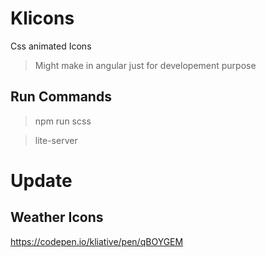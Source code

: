 # Klicons

Css animated Icons

> Might make in angular just for developement purpose

## Run Commands

> npm run scss

> lite-server

# Update
## Weather Icons
https://codepen.io/kliative/pen/qBOYGEM
